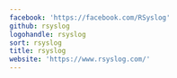 ```yaml
---
facebook: 'https://facebook.com/RSyslog'
github: rsyslog
logohandle: rsyslog
sort: rsyslog
title: rsyslog
website: 'https://www.rsyslog.com/'
---
```

